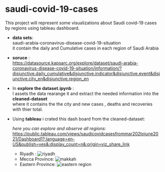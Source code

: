 # saudi-covid-19-cases
This project will represent some visualizations about Saudi covid-19 cases by regions using tableau dashboard.


- **data sets**:   
saudi-arabia-coronavirus-disease-covid-19-situation  
it contain the daily and Cumulative cases in each region of Saudi Arabia  
  
- **soruce** :   
https://datasource.kapsarc.org/explore/dataset/saudi-arabia-coronavirus-disease-covid-19-situation/information/?disjunctive.daily_cumulative&disjunctive.indicator&disjunctive.event&disjunctive.city_en&disjunctive.region_en
  
- In **explore the dataset.ipynb** :  
I assets the data rearange it and extract the needed information into the **cleaned-dataset**   
where it contains the the city and new cases , deaths and recoveries with thier total.   
  
    
- Using **tableau** i crated this dash board from the cleaned-dataset:   
  
  *here you can explore and observe all regions:* <br/>
   https://public.tableau.com/views/saudicovidcasesfrommar202tojune2021/Dashboard1?:language=en-US&publish=yes&:display_count=n&:origin=viz_share_link
   
   - Riyadh : 
     ![riyadh](https://user-images.githubusercontent.com/85945978/126049522-53f66d4a-cbfc-4c0c-acdf-6f012c2ba753.PNG)
   - Mecca Province:
     ![makkah](https://user-images.githubusercontent.com/85945978/126049525-108a823b-d5ea-47ad-8185-2879b1905337.PNG)
   - Eastern Province:
     ![eastern region](https://user-images.githubusercontent.com/85945978/126049527-10d43312-5ed1-4c2b-b63a-bd4b9a25659c.PNG)


